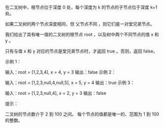 在二叉树中，根节点位于深度 0 处，每个深度为 k 的节点的子节点位于深度 k+1 处。

如果二叉树的两个节点深度相同，但 父节点不同 ，则它们是一对堂兄弟节点。

我们给出了具有唯一值的二叉树的根节点 root ，以及树中两个不同节点的值 x 和 y 。

只有与值 x 和 y 对应的节点是堂兄弟节点时，才返回 true 。否则，返回 false。

示例 1：

输入：root = [1,2,3,4], x = 4, y = 3
输出：false
示例 2：

输入：root = [1,2,3,null,4,null,5], x = 5, y = 4
输出：true
示例 3：

输入：root = [1,2,3,null,4], x = 2, y = 3
输出：false

提示：

二叉树的节点数介于 2 到 100 之间。
每个节点的值都是唯一的、范围为 1 到 100 的整数。
